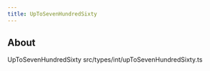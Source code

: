 ```yaml
---
title: UpToSevenHundredSixty
---
```


## About

UpToSevenHundredSixty src/types/int/upToSevenHundredSixty.ts
